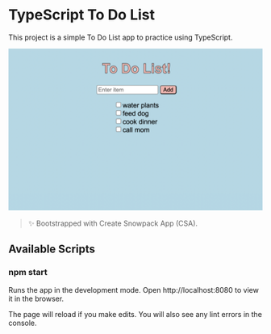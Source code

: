 # TypeScript To Do List

This project is a simple To Do List app to practice using TypeScript. 

![screenshot](https://github.com/katy-arushi/ts-todo-list/blob/main/public/homepage.png?raw=true)

> ✨ Bootstrapped with Create Snowpack App (CSA).
## Available Scripts

### npm start

Runs the app in the development mode.
Open http://localhost:8080 to view it in the browser.

The page will reload if you make edits.
You will also see any lint errors in the console.

